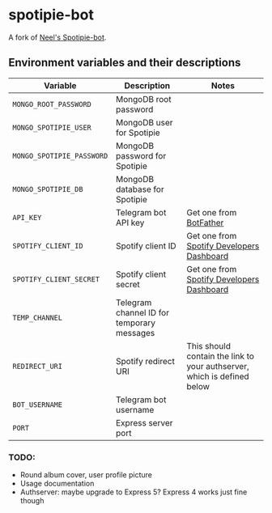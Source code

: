 # spotipie-bot

A fork of [Neel's Spotipie-bot](https://github.com/k-neel/spotipie-bot).

## Environment variables and their descriptions

| Variable                  | Description                                | Notes                                                                                |
| ------------------------- | ------------------------------------------ | ------------------------------------------------------------------------------------ |
| `MONGO_ROOT_PASSWORD`     | MongoDB root password                      |                                                                                      |
| `MONGO_SPOTIPIE_USER`     | MongoDB user for Spotipie                  |                                                                                      |
| `MONGO_SPOTIPIE_PASSWORD` | MongoDB password for Spotipie              |                                                                                      |
| `MONGO_SPOTIPIE_DB`       | MongoDB database for Spotipie              |                                                                                      |
| `API_KEY`                 | Telegram bot API key                       | Get one from [BotFather](https://t.me/BotFather)                                     |
| `SPOTIFY_CLIENT_ID`       | Spotify client ID                          | Get one from [Spotify Developers Dashboard](https://developer.spotify.com/dashboard) |
| `SPOTIFY_CLIENT_SECRET`   | Spotify client secret                      | Get one from [Spotify Developers Dashboard](https://developer.spotify.com/dashboard) |
| `TEMP_CHANNEL`            | Telegram channel ID for temporary messages |                                                                                      |
| `REDIRECT_URI`            | Spotify redirect URI                       | This should contain the link to your authserver, which is defined below              |
| `BOT_USERNAME`            | Telegram bot username                      |                                                                                      |
| `PORT`                    | Express server port                        |                                                                                      |

### TODO:

-   Round album cover, user profile picture
-   Usage documentation
-   Authserver: maybe upgrade to Express 5? Express 4 works just fine though

